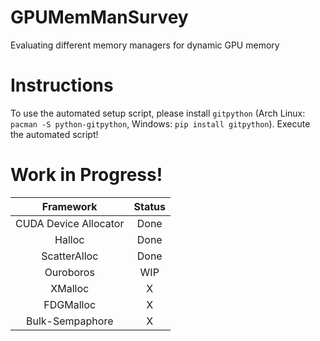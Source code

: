 # GPUMemManSurvey
Evaluating different memory managers for dynamic GPU memory

# Instructions
To use the automated setup script, please install `gitpython` (Arch Linux: `pacman -S python-gitpython`, Windows: `pip install gitpython`).
Execute the automated script!

# Work in Progress!

| Framework | Status |
|:---:|:---:|
| CUDA Device Allocator | Done |
| Halloc | Done |
| ScatterAlloc | Done |
| Ouroboros | WIP |
| XMalloc | X |
| FDGMalloc | X |
| Bulk-Sempaphore | X |